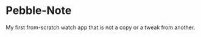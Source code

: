 Pebble-Note
===========

My first from-scratch watch app that is not a copy or a tweak from another.
